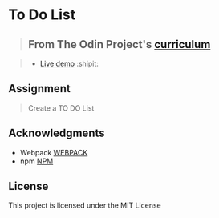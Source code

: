 # To Do List

> ## From The Odin Project's [curriculum](https://www.theodinproject.com/courses/javascript/lessons/todo-list)

> - [Live demo](https://jakejosephcs.github.io/todolist/) :shipit:

## Assignment
> Create a TO DO List

## Acknowledgments
- Webpack [WEBPACK](https://webpack.js.org/)
- npm [NPM](https://www.npmjs.com/)

## License
This project is licensed under the MIT License